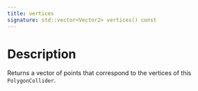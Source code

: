 ```yaml
---
title: vertices
signature: std::vector<Vector2> vertices() const
---
```


# Description
Returns a vector of points that correspond to the vertices of this `PolygonCollider`. 

